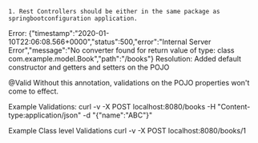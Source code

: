 

``1. Rest Controllers should be either in the same package as springbootconfiguration application.``

Error:
    {"timestamp":"2020-01-10T22:06:08.566+0000","status":500,"error":"Internal Server Error","message":"No converter found for return value of type: class com.example.model.Book","path":"/books"}
Resolution:
    Added default constructor and getters and setters on the POJO
    
@Valid
    Without this annotation, validations on the POJO properties won't come to effect.   
    
Example Validations:
    curl -v -X POST localhost:8080/books -H "Content-type:application/json" -d "{\"name\":\"ABC\"}"
    
Example Class level Validations
    curl -v -X POST localhost:8080/books/1
